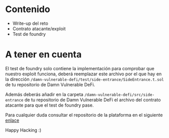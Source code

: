 # Contenido

- Write-up del reto
- Contrato atacante/exploit
- Test de foundry

# A tener en cuenta

El test de foundry solo contiene la implementación para comprobar que nuestro exploit funciona, deberá reemplazar este archivo por el que hay en la dirección `/damn-vulnerable-defi/test/side-entrance/SideEntrance.t.sol` de tu repositorio de Damn Vulnerable DeFi.

Además deberás añadir en la carpeta `/damn-vulnerable-defi/src/side-entrance` de tu repositorio de Damn Vulnerable DeFi el archivo del contrato atacante para que el test de foundry pase.

Para cualquier duda consultar el repositorio de la plataforma en el siguiente [enlace](https://github.com/theredguild/damn-vulnerable-defi/tree/v4.1.0)

Happy Hacking :)
